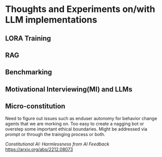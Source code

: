 # Thoughts and Experiments on/with LLM implementations

## LORA Training

## RAG 

## Benchmarking

## Motivational Interviewing(MI) and LLMs

## Micro-constitution
Need to figure out issues such as enduser autonomy for behavior change agents that we are morking on. Too easy to create a nagging bot or overstep some important ethical boundaries. Might be addressed via prompt or through the trainging process or both. 

*Constitutional AI: Harmlessness from AI Feedback*
https://arxiv.org/abs/2212.08073

